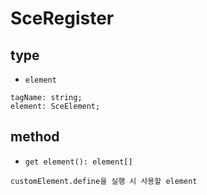 # SceRegister
## type
- `element`
```
tagName: string;
element: SceElement;
```
## method
- `get element(): element[]`
```
customElement.define을 실행 시 사용할 element
```